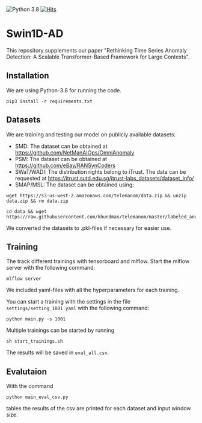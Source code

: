 ![Python 3.8](https://img.shields.io/badge/python-3.8-blue.svg)
[![Hits](https://hits.seeyoufarm.com/api/count/incr/badge.svg?url=https%3A%2F%2Fgithub.com%2Fmaxerh%2Fswin1d&count_bg=%2379C83D&title_bg=%23555555&icon=&icon_color=%23E7E7E7&title=hits&edge_flat=false)](https://hits.seeyoufarm.com)


# Swin1D-AD

This repository supplements our paper "Rethinking Time Series Anomaly Detection: A Scalable Transformer-Based Framework for Large Contexts".

## Installation

We are using Python-3.8 for running the code. 
```shell
pip3 install -r requirements.txt
```

## Datasets

We are training and testing our model on publicly available datasets:
- SMD: The dataset can be obtained at https://github.com/NetManAIOps/OmniAnomaly
- PSM: The dataset can be obtained at https://github.com/eBay/RANSynCoders
- SWaT/WADI: The distribution rights belong to iTrust. The data can be requested at https://itrust.sutd.edu.sg/itrust-labs_datasets/dataset_info/
- SMAP/MSL: The dataset can be obtained using:
```shell
wget https://s3-us-west-2.amazonaws.com/telemanom/data.zip && unzip data.zip && rm data.zip

cd data && wget https://raw.githubusercontent.com/khundman/telemanom/master/labeled_anomalies.csv
```

We converted the datasets to .pkl-files if necessary for easier use.

## Training

The track different trainings with tensorboard and mlflow.
Start the mlflow server with the following command:
```shell
mlflow server
```

We included yaml-files with all the hyperparameters for each training. 

You can start a training with the settings in the file `settings/setting_1001.yaml` with the following command:

```shell
python main.py -s 1001
```

Multiple trainings can be started by running
```shell
sh start_trainings.sh
```

The results will be saved in `eval_all.csv`.

## Evalutaion

With the command
```shell
python main_eval_csv.py
```
tables the results of the csv are printed for each dataset and input window size.
